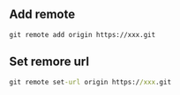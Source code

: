 ## Add remote
```text
git remote add origin https://xxx.git
```


## Set remore url
```cmd
git remote set-url origin https://xxx.git
```
